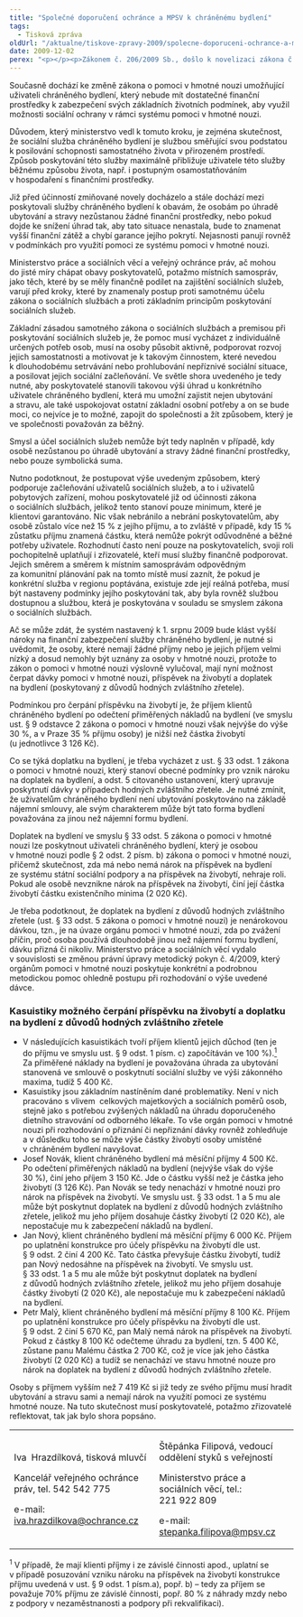 ```yaml
---
title: "Společné doporučení ochránce a MPSV k chráněnému bydlení"
tags:
  - Tisková zpráva
oldUrl: "/aktualne/tiskove-zpravy-2009/spolecne-doporuceni-ochrance-a-mpsv-k-chranenemu-bydleni"
date: 2009-12-02
perex: "<p></p><p>Zákonem č. 206/2009 Sb., došlo k novelizaci zákona č. 108/2006 Sb., o sociálních službách (dále jen zákon o sociálních službách), a zákona č. 111/2006 Sb., o pomoci v hmotné nouzi (dále jen zákon o pomoci v hmotné nouzi), s účinností od 1. srpna 2009.</p><p>Jednou ze změn, kterou novela přinesla, je i to, se na uživatele služby chráněného bydlení již nadále nevztahuje zaručený minimální zůstatek příjmu po úhradě stravy a ubytování ve výši 15 % příjmu. </p>"
---
```


<!-- imported from the old website -->

<p>Současně dochází ke změně zákona o pomoci v hmotné nouzi umožňující uživateli chráněného bydlení, který nebude mít dostatečné finanční prostředky k zabezpečení svých základních životních podmínek, aby využil možnosti sociální ochrany v rámci systému pomoci v hmotné nouzi.</p><p>Důvodem, který ministerstvo vedl k tomuto kroku, je zejména skutečnost, že sociální služba chráněného bydlení je službou směřující svou podstatou k posilování schopnosti samostatného života v přirozeném prostředí. Způsob poskytování této služby maximálně přibližuje uživatele této služby běžnému způsobu života, např. i postupným osamostatňováním v hospodaření s finančními prostředky.</p><p>Již před účinností zmiňované novely docházelo a stále dochází mezi poskytovali služby chráněného bydlení k obavám, že osobám po úhradě ubytování a stravy nezůstanou žádné finanční prostředky, nebo pokud dojde ke snížení úhrad tak, aby tato situace nenastala, bude to znamenat vyšší finanční zátěž a chybí garance jejího pokrytí. Nejasnosti panují rovněž v podmínkách pro využití pomoci ze systému pomoci v hmotné nouzi.</p><p>Ministerstvo práce a sociálních věcí a veřejný ochránce práv, ač mohou do jisté míry chápat obavy poskytovatelů, potažmo místních samospráv, jako těch, které by se měly finančně podílet na zajištění sociálních služeb, varují před kroky, které by znamenaly postup proti samotnému účelu zákona o sociálních službách a proti základním principům poskytování sociálních služeb.</p><p>Základní zásadou samotného zákona o sociálních službách a premisou při poskytování sociálních služeb je, že pomoc musí vycházet z individuálně určených potřeb osob, musí na osoby působit aktivně, podporovat rozvoj jejich samostatnosti a motivovat je k takovým činnostem, které nevedou k dlouhodobému setrvávání nebo prohlubování nepříznivé sociální situace, a posilovat jejich sociální začleňování. Ve světle shora uvedeného je tedy nutné, aby poskytovatelé stanovili takovou výši úhrad u konkrétního uživatele chráněného bydlení, která mu umožní zajistit nejen ubytování a stravu, ale také uspokojovat ostatní základní osobní potřeby a on se bude moci, co nejvíce je to možné, zapojit do společnosti a žít způsobem, který je ve společnosti považován za běžný. </p><p>Smysl a účel sociálních služeb nemůže být tedy naplněn v případě, kdy osobě nezůstanou po úhradě ubytování a stravy žádné finanční prostředky, nebo pouze symbolická suma. </p><p>Nutno podotknout, že postupovat výše uvedeným způsobem, který podporuje začleňování uživatelů sociálních služeb, a to i uživatelů pobytových zařízení, mohou poskytovatelé již od účinnosti zákona o sociálních službách, jelikož tento stanoví pouze minimum, které je klientovi garantováno. Nic však nebránilo a nebrání poskytovatelům, aby osobě zůstalo více než 15 % z jejího příjmu, a to zvláště v případě, kdy 15 % zůstatku příjmu znamená částku, která nemůže pokrýt odůvodněné a běžné potřeby uživatele. Rozhodnutí často není pouze na poskytovatelích, svoji roli pochopitelně uplatňují i zřizovatelé, kteří musí služby finančně podporovat. Jejich směrem a směrem k místním samosprávám odpovědným za komunitní plánování pak na tomto místě musí zaznít, že pokud je konkrétní služba v regionu poptávána, existuje zde její reálná potřeba, musí být nastaveny podmínky jejího poskytování tak, aby byla rovněž službou dostupnou a službou, která je poskytována v souladu se smyslem zákona o sociálních službách.</p><p>Ač se může zdát, že systém nastavený k 1. srpnu 2009 bude klást vyšší nároky na finanční zabezpečení služby chráněného bydlení, je nutné si uvědomit, že osoby, které nemají žádné příjmy nebo je jejich příjem velmi nízký a dosud nemohly být uznány za osoby v hmotné nouzi, protože to zákon o pomoci v hmotné nouzi výslovně vylučoval, mají nyní možnost čerpat dávky pomoci v hmotné nouzi, příspěvek na živobytí a doplatek na bydlení (poskytovaný z důvodů hodných zvláštního zřetele). </p><p>Podmínkou pro čerpání příspěvku na živobytí je, že příjem klientů chráněného bydlení po odečtení přiměřených nákladů na bydlení (ve smyslu ust. § 9 odstavce 2 zákona o pomoci v hmotné nouzi však nejvýše do výše 30 %, a v Praze 35 % příjmu osoby) je nižší než částka živobytí (u jednotlivce 3 126 Kč).</p><p>Co se týká doplatku na bydlení, je třeba vycházet z ust. § 33 odst. 1 zákona o pomoci v hmotné nouzi, který stanoví obecné podmínky pro vznik nároku na doplatek na bydlení, a odst. 5 citovaného ustanovení, který upravuje poskytnutí dávky v případech hodných zvláštního zřetele. Je nutné zmínit, že uživatelům chráněného bydlení není ubytování poskytováno na základě nájemní smlouvy, ale svým charakterem může být tato forma bydlení považována za jinou než nájemní formu bydlení.</p><p>Doplatek na bydlení ve smyslu § 33 odst. 5 zákona o pomoci v hmotné nouzi lze poskytnout uživateli chráněného bydlení, který je osobou v hmotné nouzi podle § 2 odst. 2 písm. b) zákona o pomoci v hmotné nouzi, přičemž skutečnost, zda má nebo nemá nárok na příspěvek na bydlení ze systému státní sociální podpory a na příspěvek na živobytí, nehraje roli. Pokud ale osobě nevznikne nárok na příspěvek na živobytí, činí její částka živobytí částku existenčního minima (2 020 Kč).</p><p>Je třeba podotknout, že doplatek na bydlení z důvodů hodných zvláštního zřetele (ust. § 33 odst. 5 zákona o pomoci v hmotné nouzi) je nenárokovou dávkou, tzn., je na úvaze orgánu pomoci v hmotné nouzi, zda po zvážení příčin, proč osoba používá dlouhodobě jinou než nájemní formu bydlení, dávku přizná či nikoliv. Ministerstvo práce a sociálních věcí vydalo v souvislosti se změnou právní úpravy metodický pokyn č. 4/2009, který orgánům pomoci v hmotné nouzi poskytuje konkrétní a podrobnou metodickou pomoc ohledně postupu při rozhodování o výše uvedené dávce.</p><h3>Kasuistiky možného čerpání příspěvku na živobytí a doplatku na bydlení z důvodů hodných zvláštního zřetele</h3><ul><li>V následujících kasuistikách tvoří příjem klientů jejich důchod (ten je do příjmu ve smyslu ust. § 9 odst. 1 písm. c) započítáván ve 100 %).<a href="https://www.ochrance.cz/aktualne/tiskove-zpravy-2009/#note0"><sup>1</sup></a> Za přiměřené náklady na bydlení je považována úhrada za ubytování stanovená ve smlouvě o poskytnutí sociální služby ve výši zákonného maxima, tudíž 5 400 Kč. </li><li>Kasuistiky jsou základním nastíněním dané problematiky. Není v nich pracováno s vlivem  celkových majetkových a sociálních poměrů osob, stejně jako s potřebou zvýšených nákladů na úhradu doporučeného dietního stravování od odborného lékaře. To vše orgán pomoci v hmotné nouzi při rozhodování o přiznání či nepřiznání dávky rovněž zohledňuje a v důsledku toho se může výše částky živobytí osoby umístěné v chráněném bydlení navyšovat.</li><li>Josef Novák, klient chráněného bydlení má měsíční příjmy 4 500 Kč. Po odečtení přiměřených nákladů na bydlení (nejvýše však do výše 30 %), činí jeho příjem 3 150 Kč. Jde o částku vyšší než je částka jeho živobytí (3 126 Kč). Pan Novák se tedy nenachází v hmotné nouzi pro nárok na příspěvek na živobytí. Ve smyslu ust. § 33 odst. 1 a 5 mu ale může být poskytnut doplatek na bydlení z důvodů hodných zvláštního zřetele, jelikož mu jeho příjem dosahuje částky živobytí (2 020 Kč), ale nepostačuje mu k zabezpečení nákladů na bydlení. </li><li>Jan Nový, klient chráněného bydlení má měsíční příjmy 6 000 Kč. Příjem po uplatnění konstrukce pro účely příspěvku na živobytí dle ust. § 9 odst. 2 činí 4 200 Kč. Tato částka převyšuje částku živobytí, tudíž pan Nový nedosáhne na příspěvek na živobytí. Ve smyslu ust. § 33 odst. 1 a 5 mu ale může být poskytnut doplatek na bydlení z důvodů hodných zvláštního zřetele, jelikož mu jeho příjem dosahuje částky živobytí (2 020 Kč), ale nepostačuje mu k zabezpečení nákladů na bydlení.</li><li>Petr Malý, klient chráněného bydlení má měsíční příjmy 8 100 Kč. Příjem po uplatnění konstrukce pro účely příspěvku na živobytí dle ust. § 9 odst. 2 činí 5 670 Kč, pan Malý nemá nárok na příspěvek na živobytí. Pokud z částky 8 100 Kč odečteme úhradu za bydlení, tzn. 5 400 Kč, zůstane panu Malému částka 2 700 Kč, což je více jak jeho částka živobytí (2 020 Kč) a tudíž se nenachází ve stavu hmotné nouze pro nárok na doplatek na bydlení z důvodů hodných zvláštního zřetele. </li></ul><p>Osoby s příjmem vyšším než 7 419 Kč si již tedy ze svého příjmu musí hradit ubytování a stravu sami a nemají nárok na využití pomoci ze systému hmotné nouze. Na tuto skutečnost musí poskytovatelé, potažmo zřizovatelé reflektovat, tak jak bylo shora popsáno.</p><table><tbody><tr><td><p>Iva  Hrazdílková, tisková mluvčí</p><p>Kancelář veřejného ochránce práv, tel. 542 542 775</p><p>e-mail:  <a href="mailto:iva.hrazdilkova@ochrance.cz">iva.hrazdilkova@ochrance.cz</a></p></td><td><p>Štěpánka Filipová, vedoucí oddělení styků s veřejností </p><p>Ministerstvo práce a sociálních věcí, tel.: 221 922 809</p><p>e-mail: <a href="mailto:stepanka.filipova@mpsv.cz">stepanka.filipova@mpsv.cz</a> </p></td></tr></tbody></table><p><sup>1</sup> V případě, že mají klienti příjmy i ze závislé činnosti apod., uplatní se v případě posuzování vzniku nároku na příspěvek na živobytí konstrukce příjmu uvedená v ust. § 9 odst. 1 písm.a), popř. b) – tedy za příjem se považuje 70% příjmu ze závislé činnosti, popř. 80 % z náhrady mzdy nebo z podpory v nezaměstnanosti a podpory při rekvalifikaci).</p>
